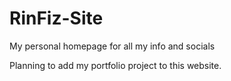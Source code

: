 # RinFiz-Site
My personal homepage for all my info and socials

Planning to add my portfolio project to this website.
